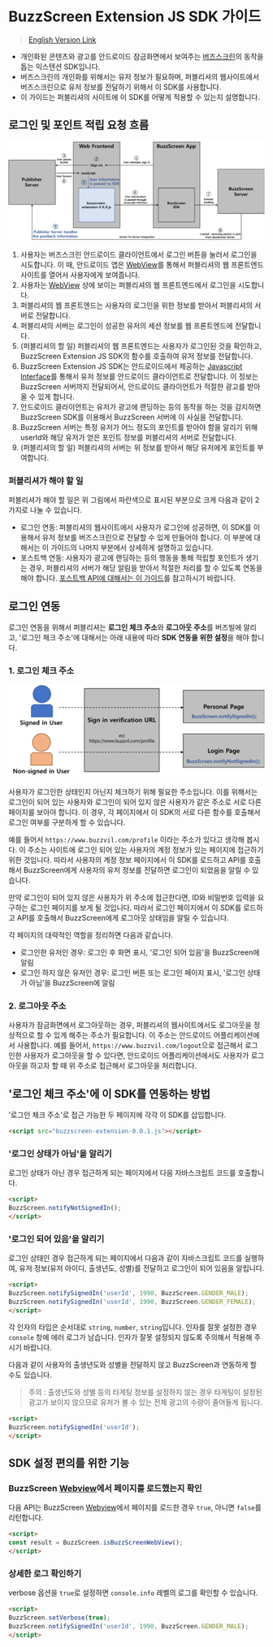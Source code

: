# BuzzScreen Extension JS SDK 가이드
> [English Version Link](README.md)

* 개인화된 콘텐츠와 광고를 안드로이드 잠금화면에서 보여주는 [버즈스크린](https://github.com/Buzzvil/buzzscreen-sdk-publisher)의 동작을 돕는 익스텐션 SDK입니다.
* 버즈스크린의 개인화를 위해서는 유저 정보가 필요하며, 퍼블리셔의 웹사이트에서 버즈스크린으로 유저 정보를 전달하기 위해서 이 SDK를 사용합니다.
* 이 가이드는 퍼블리셔의 사이트에 이 SDK를 어떻게 적용할 수 있는지 설명합니다.

## 로그인 및 포인트 적립 요청 흐름
![Task Flow](buzzscreen-extension-js-sdk-flow.png)

1. 사용자는 버즈스크린 안드로이드 클라이언트에서 로그인 버튼을 눌러서 로그인을 시도합니다. 이 때, 안드로이드 앱은 [WebView](https://developer.android.com/reference/android/webkit/WebView.html)를 통해서 퍼블리셔의 웹 프론트엔드 사이트를 열어서 사용자에게 보여줍니다.
2. 사용자는 [WebView](https://developer.android.com/reference/android/webkit/WebView.html) 상에 보이는 퍼블리셔의 웹 프론트엔드에서 로그인을 시도합니다.
3. 퍼블리셔의 웹 프론트엔드는 사용자의 로그인을 위한 정보를 받아서 퍼블리셔의 서버로 전달합니다.
4. 퍼블리셔의 서버는 로그인이 성공한 유저의 세션 정보를 웹 프론트엔드에 전달합니다.
5. (퍼블리셔의 할 일) 퍼블리셔의 웹 프론트엔드는 사용자가 로그인된 것을 확인하고, BuzzScreen Extension JS SDK의 함수를 호출하여 유저 정보를 전달합니다.
6. BuzzScreen Extension JS SDK는 안드로이드에서 제공하는 [Javascript Interface](https://developer.android.com/guide/webapps/webview.html#BindingJavaScript)를 통해서 유저 정보를 안드로이드 클라이언트로 전달합니다. 이 정보는 BuzzScreen 서버까지 전달되어서, 안드로이드 클라이언트가 적절한 광고를 받아올 수 있게 합니다.
7. 안드로이드 클라이언트는 유저가 광고에 랜딩하는 등의 동작을 하는 것을 감지하면 BuzzScreen SDK를 이용해서 BuzzScreen 서버에 이 사실을 전달합니다.
8. BuzzScreen 서버는 특정 유저가 어느 정도의 포인트를 받아야 함을 알리기 위해 userId와 해당 유저가 얻은 포인트 정보를 퍼블리셔의 서버로 전달합니다.
9. (퍼블리셔의 할 일) 퍼블리셔의 서버는 위 정보를 받아서 해당 유저에게 포인트를 부여합니다.

### 퍼블리셔가 해야 할 일
퍼블리셔가 해야 할 일은 위 그림에서 파란색으로 표시된 부분으로 크게 다음과 같이 2가지로 나눌 수 있습니다.

* 로그인 연동: 퍼블리셔의 웹사이트에서 사용자가 로그인에 성공하면, 이 SDK를 이용해서 유저 정보를 버즈스크린으로 전달할 수 있게 만들어야 합니다. 이 부분에 대해서는 이 가이드의 나머지 부분에서 상세하게 설명하고 있습니다.
* 포스트백 연동: 사용자가 광고에 랜딩하는 등의 행동을 통해 적립할 포인트가 생기는 경우, 퍼블리셔의 서버가 해당 알림을 받아서 적절한 처리를 할 수 있도록 연동을 해야 합니다. [포스트백 API에 대해서는 이 가이드](https://github.com/Buzzvil/buzzscreen-sdk-publisher/blob/master/docs/POSTBACK.md)를 참고하시기 바랍니다.

## 로그인 연동
로그인 연동을 위해서 퍼블리셔는 **로그인 체크 주소**와 **로그아웃 주소**를 버즈빌에 알리고, '로그인 체크 주소'에 대해서는 아래 내용에 따라 **SDK 연동을 위한 설정**을 해야 합니다.

### 1. 로그인 체크 주소

![로그인 체크 주소](buzzscreen-extension-js-sdk-sign-in-verification-url.png)

사용자가 로그인한 상태인지 아닌지 체크하기 위해 필요한 주소입니다. 이를 위해서는 로그인이 되어 있는 사용자와 로그인이 되어 있지 않은 사용자가 같은 주소로 서로 다른 페이지를 보아야 합니다. 이 경우, 각 페이지에서 이 SDK의 서로 다른 함수를 호출해서 로그인 여부를 구분하게 할 수 있습니다.

예를 들어서 `https://www.buzzvil.com/profile` 이라는 주소가 있다고 생각해 봅시다. 이 주소는 사이트에 로그인 되어 있는 사용자의 계정 정보가 있는 페이지에 접근하기 위한 것입니다. 따라서 사용자의 계정 정보 페이지에서 이 SDK를 로드하고 API를 호출해서 BuzzScreen에게 사용자의 유저 정보를 전달하면 로그인이 되었음을 알릴 수 있습니다.

만약 로그인이 되어 있지 않은 사용자가 위 주소에 접근한다면, ID와 비밀번호 입력을 요구하는 로그인 페이지를 보게 될 것입니다. 따라서 로그인 페이지에서 이 SDK를 로드하고 API를 호출해서 BuzzScreen에게 로그아웃 상태임을 알릴 수 있습니다.

각 페이지의 대략적인 역할을 정리하면 다음과 같습니다.
* 로그인한 유저인 경우: 로그인 후 화면 표시, '로그인 되어 있음'을 BuzzScreen에 알림
* 로그인 하지 않은 유저인 경우: 로그인 버튼 또는 로그인 페이지 표시, '로그인 상태가 아님'을 BuzzScreen에 알림

### 2. 로그아웃 주소
사용자가 잠금화면에서 로그아웃하는 경우, 퍼블리셔의 웹사이트에서도 로그아웃을 정상적으로 할 수 있게 해주는 주소가 필요합니다. 이 주소는 안드로이드 어플리케이션에서 사용합니다. 예를 들어서, `https://www.buzzvil.com/logout`으로 접근해서 로그인한 사용자가 로그아웃을 할 수 있다면, 안드로이드 어플리케이션에서도 사용자가 로그아웃을 하고자 할 때 위 주소로 접근해서 로그아웃을 처리합니다.

## '로그인 체크 주소'에 이 SDK를 연동하는 방법

'로그인 체크 주소'로 접근 가능한 두 페이지에 각각 이 SDK를 삽입합니다.
```html
<script src="buzzscreen-extension-0.0.1.js"></script>
```

### '로그인 상태가 아님'을 알리기

로그인 상태가 아닌 경우 접근하게 되는 페이지에서 다음 자바스크립트 코드를 호출합니다.
```html
<script>
BuzzScreen.notifyNotSignedIn();
</script>
```

### '로그인 되어 있음'을 알리기

로그인 상태인 경우 접근하게 되는 페이지에서 다음과 같이 자바스크립트 코드를 실행하여, 유저 정보(유저 아이디, 출생년도, 성별)를 전달하고 로그인이 되어 있음을 알립니다.
```html
<script>
BuzzScreen.notifySignedIn('userId', 1990, BuzzScreen.GENDER_MALE);
BuzzScreen.notifySignedIn('userId', 1990, BuzzScreen.GENDER_FEMALE);
</script>
```
각 인자의 타입은 순서대로 `string`, `number`, `string`입니다. 인자를 잘못 설정한 경우 `console` 창에 에러 로그가 남습니다. 인자가 잘못 설정되지 않도록 주의해서 적용해 주시기 바랍니다.

다음과 같이 사용자의 출생년도와 성별을 전달하지 않고 BuzzScreen과 연동하게 할 수도 있습니다.
> 주의 : 출생년도와 성별 등의 타게팅 정보를 설정하지 않는 경우 타게팅이 설정된 광고가 보이지 않으므로 유저가 볼 수 있는 전체 광고의 수량이 줄어들게 됩니다.
```html
<script>
BuzzScreen.notifySignedIn('userId');
</script>
```

## SDK 설정 편의를 위한 기능

### BuzzScreen [Webview](https://developer.android.com/reference/android/webkit/WebView.html)에서 페이지를 로드했는지 확인
다음 API는 BuzzScreen [Webview](https://developer.android.com/reference/android/webkit/WebView.html)에서 페이지를 로드한 경우 `true`, 아니면 `false`를 리턴합니다.
```html
<script>
const result = BuzzScreen.isBuzzScreenWebView();
</script>
```

### 상세한 로그 확인하기
verbose 옵션을 `true`로 설정하면 `console.info` 레벨의 로그를 확인할 수 있습니다.
```html
<script>
BuzzScreen.setVerbose(true);
BuzzScreen.notifySignedIn('userId', 1990, BuzzScreen.GENDER_MALE);
</script>
```
